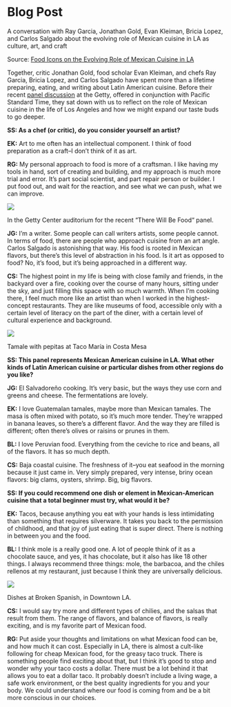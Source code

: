 # Blog Post

A conversation with Ray Garcia, Jonathan Gold, Evan Kleiman, Bricia Lopez, and Carlos Salgado about the evolving role of Mexican cuisine in LA as culture, art, and craft

Source: [Food Icons on the Evolving Role of Mexican Cuisine in LA](http://blogs.getty.edu/iris/5-food-icons-on-the-evolving-role-of-mexican-cuisine-in-la/)

Together, critic Jonathan Gold, food scholar Evan Kleiman, and chefs Ray Garcia, Bricia Lopez, and Carlos Salgado have spent more than a lifetime preparing, eating, and writing about Latin American cuisine. Before their recent [panel discussion](http://www.getty.edu/visit/cal/events/ev_2035.html) at the Getty, offered in conjunction with Pacific Standard Time, they sat down with us to reflect on the role of Mexican cuisine in the life of Los Angeles and how we might expand our taste buds to go deeper.

**SS: As a chef (or critic), do you consider yourself an artist?**

**EK:** Art to me often has an intellectual component. I think of food preparation as a craft–I don’t think of it as art.

**RG:** My personal approach to food is more of a craftsman. I like having my tools in hand, sort of creating and building, and my approach is much more trial and error. It’s part social scientist, and part repair person or builder. I put food out, and wait for the reaction, and see what we can push, what we can improve.

![](https://s3-us-west-2.amazonaws.com/public.notion-static.com/98d6f347-ca2d-47b7-bf48-47511630182f/maarten-van-den-heuvel-400626-unsplash.jpg)

In the Getty Center auditorium for the recent “There Will Be Food“ panel.

**JG:** I’m a writer. Some people can call writers artists, some people cannot. In terms of food, there are people who approach cuisine from an art angle. Carlos Salgado is astonishing that way. His food is rooted in Mexican flavors, but there’s this level of abstraction in his food. Is it art as opposed to food? No, it’s food, but it’s being approached in a different way.

**CS:** The highest point in my life is being with close family and friends, in the backyard over a fire, cooking over the course of many hours, sitting under the sky, and just filling this space with so much warmth. When I’m cooking there, I feel much more like an artist than when I worked in the highest-concept restaurants. They are like museums of food, accessible only with a certain level of literacy on the part of the diner, with a certain level of cultural experience and background.

![](https://s3-us-west-2.amazonaws.com/public.notion-static.com/88676b3e-f102-4307-a850-8c1cf98f7794/edgar-castrejon-459814-unsplash.jpg)

Tamale with pepitas at Taco María in Costa Mesa

**SS: This panel represents Mexican American cuisine in LA. What other kinds of Latin American cuisine or particular dishes from other regions do you like?**

**JG:** El Salvadoreño cooking. It’s very basic, but the ways they use corn and greens and cheese. The fermentations are lovely.

**EK:** I love Guatemalan tamales, maybe more than Mexican tamales. The masa is often mixed with potato, so it’s much more tender. They’re wrapped in banana leaves, so there’s a different flavor. And the way they are filled is different; often there’s olives or raisins or prunes in them.

**BL:** I love Peruvian food. Everything from the ceviche to rice and beans, all of the flavors. It has so much depth.

**CS:** Baja coastal cuisine. The freshness of it–you eat seafood in the morning because it just came in. Very simply prepared, very intense, briny ocean flavors: big clams, oysters, shrimp. Big, big flavors.

**SS: If you could recommend one dish or element in Mexican-American cuisine that a total beginner must try, what would it be?**

**EK:** Tacos, because anything you eat with your hands is less intimidating than something that requires silverware. It takes you back to the permission of childhood, and that joy of just eating that is super direct. There is nothing in between you and the food.

**BL:** I think mole is a really good one. A lot of people think of it as a chocolate sauce, and yes, it has chocolate, but it also has like 18 other things. I always recommend three things: mole, the barbacoa, and the chiles rellenos at my restaurant, just because I think they are universally delicious.

![](https://s3-us-west-2.amazonaws.com/public.notion-static.com/07d3113c-a91d-4b8f-83b5-7324575b74e2/christine-siracusa-363257-unsplash.jpg)

Dishes at Broken Spanish, in Downtown LA.

**CS:** I would say try more and different types of chilies, and the salsas that result from them. The range of flavors, and balance of flavors, is really exciting, and is my favorite part of Mexican food.

**RG:** Put aside your thoughts and limitations on what Mexican food can be, and how much it can cost. Especially in LA, there is almost a cult-like following for cheap Mexican food, for the greasy taco truck. There is something people find exciting about that, but I think it’s good to stop and wonder why your taco costs a dollar. There must be a lot behind it that allows you to eat a dollar taco. It probably doesn’t include a living wage, a safe work environment, or the best quality ingredients for you and your body. We could understand where our food is coming from and be a bit more conscious in our choices.